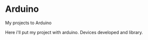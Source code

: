 # Arduino
My projects to Arduino

Here i'll put my project with arduino. Devices developed and library.
